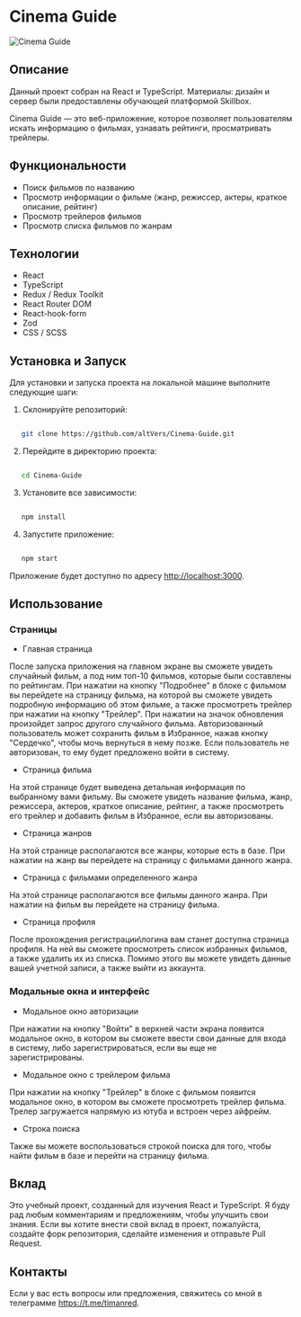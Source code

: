 # Cinema Guide

![Cinema Guide](https://i.ibb.co/6BwX4Gx/logo.png)

## Описание

Данный проект собран на React и TypeScript. Материалы: дизайн и сервер были предоставлены обучающей платформой Skillbox.

Cinema Guide — это веб-приложение, которое позволяет пользователям искать информацию о фильмах, узнавать рейтинги, просматривать трейлеры.

## Функциональности

- Поиск фильмов по названию
- Просмотр информации о фильме (жанр, режиссер, актеры, краткое описание, рейтинг)
- Просмотр трейлеров фильмов
- Просмотр списка фильмов по жанрам

## Технологии

- React
- TypeScript
- Redux / Redux Toolkit
- React Router DOM
- React-hook-form
- Zod
- CSS / SCSS

## Установка и Запуск

Для установки и запуска проекта на локальной машине выполните следующие шаги:

1. Склонируйте репозиторий:
```bash

   git clone https://github.com/altVers/Cinema-Guide.git

   ```
2. Перейдите в директорию проекта:
```bash

   cd Cinema-Guide

   ```
3. Установите все зависимости:
```bash

   npm install

   ```
4. Запустите приложение:
```bash

   npm start

   ```
Приложение будет доступно по адресу [http://localhost:3000](http://localhost:3000).

## Использование

### Страницы

- Главная страница

После запуска приложения на главном экране вы сможете увидеть случайный фильм, а под ним топ-10 фильмов, которые были составлены по рейтингам. При нажатии на кнопку "Подробнее" в блоке с фильмом вы перейдете на страницу фильма, на которой вы сможете увидеть подробную информацию об этом фильме, а также просмотреть трейлер при нажатии на кнопку "Трейлер". При нажатии на значок обновления произойдет запрос другого случайного фильма. Авторизованный пользователь может сохранить фильм в Избранное, нажав кнопку "Сердечко", чтобы мочь вернуться в нему позже. Если пользователь не авторизован, то ему будет предложено войти в систему.

- Страница фильма

На этой странице будет выведена детальная информация по выбранному вами фильму. Вы сможете увидеть название фильма, жанр, режиссера, актеров, краткое описание, рейтинг, а также просмотреть его трейлер и добавить фильм в Избранное, если вы авторизованы.

- Страница жанров

На этой странице располагаются все жанры, которые есть в базе. При нажатии на жанр вы перейдете на страницу с фильмами данного жанра.

- Страница с фильмами определенного жанра

На этой странице располагаются все фильмы данного жанра. При нажатии на фильм вы перейдете на страницу фильма.

- Страница профиля

После прохождения регистрации\логина вам станет доступна страница профиля. На ней вы сможете просмотреть список избранных фильмов, а также удалить их из списка. Помимо этого вы можете увидеть данные вашей учетной записи, а также выйти из аккаунта.

### Модальные окна и интерфейс

- Модальное окно авторизации

При нажатии на кнопку "Войти" в верхней части экрана появится модальное окно, в котором вы сможете ввести свои данные для входа в систему, либо зарегистрироваться, если вы еще не зарегистрированы.

- Модальное окно с трейлером фильма

При нажатии на кнопку "Трейлер" в блоке с фильмом появится модальное окно, в котором вы сможете просмотреть трейлер фильма. Трелер загружается напрямую из ютуба и встроен через айфрейм.

- Строка поиска

Также вы можете воспользоваться строкой поиска для того, чтобы найти фильм в базе и перейти на страницу фильма.


## Вклад

Это учебный проект, созданный для изучения React и TypeScript. Я буду рад любым комментариям и предложениям, чтобы улучшить свои знания.
Если вы хотите внести свой вклад в проект, пожалуйста, создайте форк репозитория, сделайте изменения и отправьте Pull Request.


## Контакты

Если у вас есть вопросы или предложения, свяжитесь со мной в телеграмме https://t.me/timanred.
